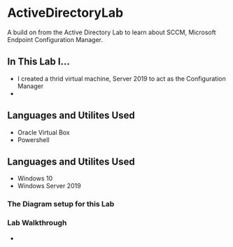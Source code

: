 # ActiveDirectoryLab
A build on from the Active Directory Lab to learn about SCCM, Microsoft Endpoint Configuration Manager.

## In This Lab I...
 - I created a thrid virtual machine, Server 2019 to act as the Configuration Manager
 - 

## Languages and Utilites Used
- Oracle Virtual Box
- Powershell

## Languages and Utilites Used
- Windows 10
- Windows Server 2019

### The Diagram setup for this Lab


### Lab Walkthrough

- 
